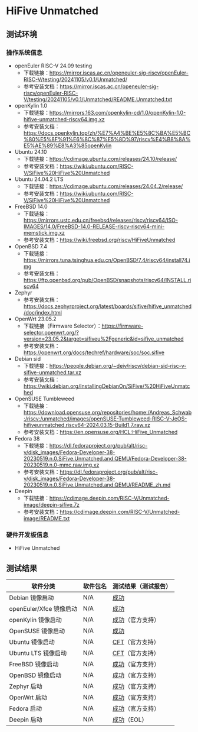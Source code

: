 # HiFive Unmatched

## 测试环境

### 操作系统信息

- openEuler RISC-V 24.09 testing
    - 下载链接：https://mirror.iscas.ac.cn/openeuler-sig-riscv/openEuler-RISC-V/testing/20241105/v0.1/Unmatched/
    - 参考安装文档：https://mirror.iscas.ac.cn/openeuler-sig-riscv/openEuler-RISC-V/testing/20241105/v0.1/Unmatched/README.Unmatched.txt
- openKylin 1.0
    - 下载链接：https://mirrors.163.com/openkylin-cd/1.0/openKylin-1.0-hifive-unmatched-riscv64.img.xz
    - 参考安装文档：https://docs.openkylin.top/zh/%E7%A4%BE%E5%8C%BA%E5%BC%80%E5%8F%91%E6%8C%87%E5%8D%97/riscv%E4%B8%8A%E5%AE%89%E8%A3%85openKylin
- Ubuntu 24.10
    - 下载链接：https://cdimage.ubuntu.com/releases/24.10/release/
    - 参考安装文档：https://wiki.ubuntu.com/RISC-V/SiFive%20HiFive%20Unmatched
- Ubuntu 24.04.2 LTS
    - 下载链接：https://cdimage.ubuntu.com/releases/24.04.2/release/
    - 参考安装文档：https://wiki.ubuntu.com/RISC-V/SiFive%20HiFive%20Unmatched
- FreeBSD 14.0
    - 下载链接：https://mirrors.ustc.edu.cn/freebsd/releases/riscv/riscv64/ISO-IMAGES/14.0/FreeBSD-14.0-RELEASE-riscv-riscv64-mini-memstick.img.xz
    - 参考安装文档：https://wiki.freebsd.org/riscv/HiFiveUnmatched
- OpenBSD 7.4
    - 下载链接：https://mirrors.tuna.tsinghua.edu.cn/OpenBSD/7.4/riscv64/install74.img
    - 参考安装文档：https://ftp.openbsd.org/pub/OpenBSD/snapshots/riscv64/INSTALL.riscv64
- Zephyr
    - 参考安装文档：https://docs.zephyrproject.org/latest/boards/sifive/hifive_unmatched/doc/index.html
- OpenWrt 23.05.2
    - 下载链接（Firmware Selector）：https://firmware-selector.openwrt.org/?version=23.05.2&target=sifiveu%2Fgeneric&id=sifive_unmatched
    - 参考安装文档：https://openwrt.org/docs/techref/hardware/soc/soc.sifive
- Debian sid
    - 下载链接：https://people.debian.org/~deiv/riscv/debian-sid-risc-v-sifive-unmatched.tar.xz
    - 参考安装文档：https://wiki.debian.org/InstallingDebianOn/SiFive/%20HiFiveUnmatched
- OpenSUSE Tumbleweed
    - 下载链接：https://download.opensuse.org/repositories/home:/Andreas_Schwab:/riscv:/unmatched/images/openSUSE-Tumbleweed-RISC-V-JeOS-hifiveunmatched.riscv64-2024.03.15-Build1.7.raw.xz
    - 参考安装文档：https://en.opensuse.org/HCL:HiFive_Unmatched
- Fedora 38
    - 下载链接：https://dl.fedoraproject.org/pub/alt/risc-v/disk_images/Fedora-Developer-38-20230519.n.0.SiFive.Unmatched.and.QEMU/Fedora-Developer-38-20230519.n.0-mmc.raw.img.xz
    - 参考安装文档：https://dl.fedoraproject.org/pub/alt/risc-v/disk_images/Fedora-Developer-38-20230519.n.0.SiFive.Unmatched.and.QEMU/README_zh.md
- Deepin
    - 下载链接：https://cdimage.deepin.com/RISC-V/Unmatched-image/deepin-sifive.7z
    - 参考安装文档：https://cdimage.deepin.com/RISC-V/Unmatched-image/README.txt

### 硬件开发板信息

- HiFive Unmatched

## 测试结果

| 软件分类                | 软件包名 | 测试结果（测试报告）          |
| ----------------------- | -------- | ----------------------------- |
| Debian 镜像启动         | N/A      | [成功][Debian]                |
| openEuler/Xfce 镜像启动 | N/A      | [成功][oERV]                  |
| openKylin 镜像启动      | N/A      | [成功][oK]（官方支持）        |
| OpenSUSE 镜像启动       | N/A      | [成功][SUSE]                  |
| Ubuntu 镜像启动         | N/A      | [CFT][Ubuntu]（官方支持）     |
| Ubuntu LTS 镜像启动     | N/A      | [CFT][Ubuntu LTS]（官方支持） |
| FreeBSD 镜像启动        | N/A      | [成功][FreeBSD]（官方支持）   |
| OpenBSD 镜像启动        | N/A      | [成功][OpenBSD]（官方支持）   |
| Zephyr 启动             | N/A      | [成功][Zephyr]（官方支持）    |
| OpenWrt 启动            | N/A      | [成功][OpenWrt]（官方支持）   |
| Fedora 启动             | N/A      | [成功][Fedora]（官方支持）    |
| Deepin 启动             | N/A      | [成功][Deepin]（EOL）         |

[Debian]: ./Debian/README_zh.md
[oERV]: ./openEuler/README_zh.md
[oK]: ./openKylin/README_zh.md
[SUSE]: ./OpenSUSE/README_zh.md
[Ubuntu]: ./Ubuntu/README_zh.md
[Ubuntu LTS]: ./Ubuntu/README_LTS_zh.md
[FreeBSD]: ./FreeBSD/README_zh.md
[OpenBSD]: ./OpenBSD/README_zh.md
[Zephyr]: ./Zephyr/README_zh.md
[OpenWrt]: ./OpenWrt/README_zh.md
[Fedora]: ./Fedora/README_zh.md
[Deepin]: ./Deepin/README_zh.md